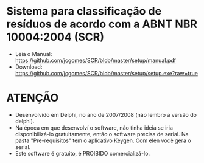 # Sistema para classificação de resíduos de acordo com a ABNT NBR 10004:2004 (SCR)

- Leia o Manual: https://github.com/jcgomes/SCR/blob/master/setup/manual.pdf
- Download: https://github.com/jcgomes/SCR/blob/master/setup/setup.exe?raw=true

# ATENÇÃO
- Desenvolvido em Delphi, no ano de 2007/2008 (não lembro a versão do delphi).
- Na época em que desenvolví o software, não tinha ideia se iria disponibilizá-lo gratuitamente, então o software precisa de serial. Na pasta "Pre-requisitos" tem o aplicativo Keygen. Com elen você gera o serial. 
- Este software é gratuito, é PROIBIDO comercializá-lo.

